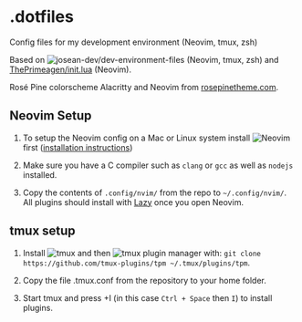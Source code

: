 # .dotfiles

Config files for my development environment (Neovim, tmux, zsh)

Based on ![josean-dev/dev-environment-files](https://github.com/josean-dev/dev-environment-files) (Neovim, tmux, zsh) and [ThePrimeagen/init.lua](https://github.com/ThePrimeagen/init.lua) (Neovim).

Rosé Pine colorscheme Alacritty and Neovim from [rosepinetheme.com](https://rosepinetheme.com/).

## Neovim Setup

1. To setup the Neovim config on a Mac or Linux system install ![Neovim](https://neovim.io/) first ([installation instructions](https://github.com/neovim/neovim/wiki/Installing-Neovim))

1. Make sure you have a C compiler such as  `clang` or `gcc` as well as `nodejs` installed.

1. Copy the contents of `.config/nvim/` from the repo to `~/.config/nvim/`. All plugins should install with [Lazy](https://github.com/folke/lazy.nvim) once you open Neovim.

## tmux setup

1. Install ![tmux](https://github.com/tmux/tmux/wiki/Installing) and then ![tmux plugin manager](https://github.com/tmux-plugins/tpm) with: `git clone https://github.com/tmux-plugins/tpm ~/.tmux/plugins/tpm`.

1. Copy the file .tmux.conf from the repository to your home folder.

1. Start tmux and press <prefix>+I (in this case `Ctrl + Space` then `I`) to install plugins.
